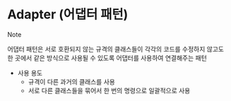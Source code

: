 # Adapter (어댑터 패턴)
> [!NOTE]
> 어댑터 패턴은 서로 호환되지 않는 규격의 클래스들이 각각의 코드를 수정하지 않고도 한 곳에서 같은 방식으로 사용될 수 있도록 어댑터를 사용하여 연결해주는 패턴

- 사용 용도
  - 규격이 다른 과거의 클래스를 사용
  - 서로 다른 클래스들을 묶어서 한 번의 명령으로 일괄적으로 사용
